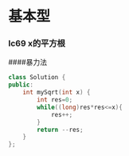 # 基本型
### lc69 x的平方根
####暴力法
```cpp
class Solution {
public:
    int mySqrt(int x) {
        int res=0;
        while((long)res*res<=x){
            res++;
        }
        return --res;
    }
};
```
